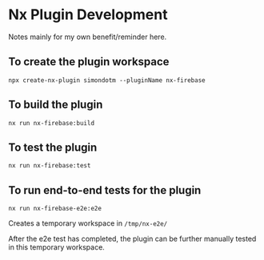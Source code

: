 # Nx Plugin Development
Notes mainly for my own benefit/reminder here.

## To create the plugin workspace

`npx create-nx-plugin simondotm --pluginName nx-firebase`

## To build the plugin

`nx run nx-firebase:build`

## To test the plugin

`nx run nx-firebase:test`

## To run end-to-end tests for the plugin

`nx run nx-firebase-e2e:e2e`

Creates a temporary workspace in `/tmp/nx-e2e/`

After the e2e test has completed, the plugin can be further manually tested in this temporary workspace.
